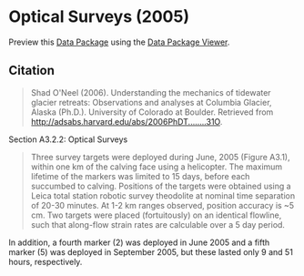 # Optical Surveys (2005)

Preview this [Data Package](http://specs.frictionlessdata.io/data-packages/) using the [Data Package Viewer](http://data.okfn.org/tools/view?url=https://github.com/columbia-glacier/optical-surveys-2005).

## Citation

> Shad O'Neel (2006). Understanding the mechanics of tidewater glacier retreats: Observations and analyses at Columbia Glacier, Alaska (Ph.D.). University of Colorado at Boulder. Retrieved from http://adsabs.harvard.edu/abs/2006PhDT........31O.

Section A3.2.2: Optical Surveys

> Three survey targets were deployed during June, 2005 (Figure A3.1), within one km of the calving face using a helicopter. The maximum lifetime of the markers was limited to 15 days, before each succumbed to calving. Positions of the targets were obtained using a Leica total station robotic survey theodolite at nominal time separation of 20-30 minutes. At 1-2 km ranges observed, position accuracy is ~5 cm. Two targets were placed (fortuitously) on an identical flowline, such that along-flow strain rates are calculable over a 5 day period.

In addition, a fourth marker (2) was deployed in June 2005 and a fifth marker (5) was deployed in September 2005, but these lasted only 9 and 51 hours, respectively.
